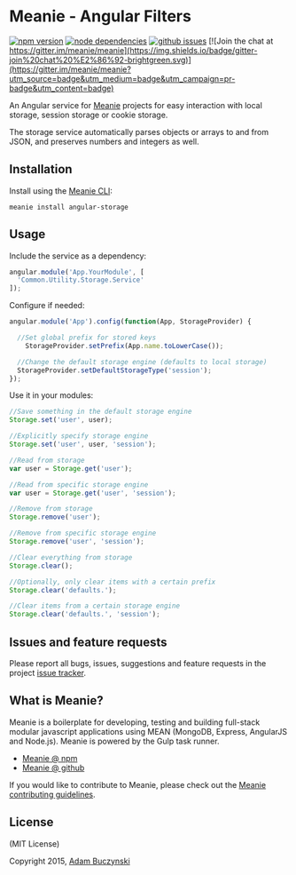 # Meanie - Angular Filters

[![npm version](https://img.shields.io/npm/v/meanie-angular-storage.svg)](https://www.npmjs.com/package/meanie-angular-storage)
[![node dependencies](https://david-dm.org/meanie/angular-storage.svg)](https://david-dm.org/meanie/angular-storage)
[![github issues](https://img.shields.io/github/issues/meanie/angular-storage.svg)](https://github.com/meanie/angular-storage/issues)
[![Join the chat at https://gitter.im/meanie/meanie](https://img.shields.io/badge/gitter-join%20chat%20%E2%86%92-brightgreen.svg)](https://gitter.im/meanie/meanie?utm_source=badge&utm_medium=badge&utm_campaign=pr-badge&utm_content=badge)

An Angular service for [Meanie](https://github.com/meanie/meanie) projects for easy interaction with local storage, session storage or cookie storage.

The storage service automatically parses objects or arrays to and from JSON, and preserves numbers and integers as well.

## Installation
Install using the [Meanie CLI](https://www.npmjs.com/package/meanie):
```shell
meanie install angular-storage
```

## Usage
Include the service as a dependency:
```js
angular.module('App.YourModule', [
  'Common.Utility.Storage.Service'
]);
```
Configure if needed:
```js
angular.module('App').config(function(App, StorageProvider) {

  //Set global prefix for stored keys
	StorageProvider.setPrefix(App.name.toLowerCase());

  //Change the default storage engine (defaults to local storage)
  StorageProvider.setDefaultStorageType('session');
});
```
Use it in your modules:
```js
//Save something in the default storage engine
Storage.set('user', user);

//Explicitly specify storage engine
Storage.set('user', user, 'session');

//Read from storage
var user = Storage.get('user');

//Read from specific storage engine
var user = Storage.get('user', 'session');

//Remove from storage
Storage.remove('user');

//Remove from specific storage engine
Storage.remove('user', 'session');

//Clear everything from storage
Storage.clear();

//Optionally, only clear items with a certain prefix
Storage.clear('defaults.');

//Clear items from a certain storage engine
Storage.clear('defaults.', 'session');
```

## Issues and feature requests
Please report all bugs, issues, suggestions and feature requests in the project [issue tracker](https://github.com/meanie/angular-storage/issues).

## What is Meanie?
Meanie is a boilerplate for developing, testing and building full-stack modular javascript applications using MEAN (MongoDB, Express, AngularJS and Node.js). Meanie is powered by the Gulp task runner.

* [Meanie @ npm](https://www.npmjs.com/package/meanie)
* [Meanie @ github](https://github.com/meanie/meanie)

If you would like to contribute to Meanie, please check out the [Meanie contributing guidelines](https://github.com/meanie/meanie/blob/master/CONTRIBUTING.md).

## License
(MIT License)

Copyright 2015, [Adam Buczynski](http://adambuczynski.com)
